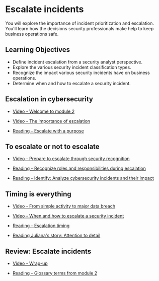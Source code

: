 # Escalate incidents

You will explore the importance of incident prioritization and escalation. You'll learn how the decisions security professionals make help to keep business operations safe.

## Learning Objectives

- Define incident escalation from a security analyst perspective.
- Explore the various security incident classification types.
- Recognize the impact various security incidents have on business operations.
- Determine when and how to escalate a security incident.

## Escalation in cybersecurity

- [Video - Welcome to module 2](https://www.coursera.org/learn/prepare-for-cybersecurity-jobs/lecture/Zd7v4/welcome-to-module-2)

- [Video - The importance of escalation](https://www.coursera.org/learn/prepare-for-cybersecurity-jobs/lecture/6ccFL/the-importance-of-escalation)

- [Reading - Escalate with a purpose](https://www.coursera.org/learn/prepare-for-cybersecurity-jobs/supplement/7bnMy/escalate-with-a-purpose)

## To escalate or not to escalate

- [Video - Prepare to escalate through security recognition](https://www.coursera.org/learn/prepare-for-cybersecurity-jobs/lecture/WxaW7/prepare-to-escalate-through-security-recognition)

- [Reading - Recognize roles and responsibilities during escalation](https://www.coursera.org/learn/prepare-for-cybersecurity-jobs/supplement/7Um19/recognize-roles-and-responsibilities-during-escalation)

- [Reading - Identify: Analyze cybersecurity incidents and their impact](https://d10o6em2qtnr4q.cloudfront.net/assets/5b78eb890d6f46748cc3f2d0d3a25bf1/tmp/S31P024-impact-of-security-incidents-en/index.html)

## Timing is everything

- [Video - From simple activity to major data breach](https://www.coursera.org/learn/prepare-for-cybersecurity-jobs/lecture/dyydP/from-simple-activity-to-major-data-breach)

- [Video - When and how to escalate a security incident](https://www.coursera.org/learn/prepare-for-cybersecurity-jobs/lecture/7ZceW/when-and-how-to-escalate-a-security-incident)

- [Reading - Escalation timing](https://www.coursera.org/learn/prepare-for-cybersecurity-jobs/supplement/wXLLV/escalation-timing)

- [Reading  Juliana's story: Attention to detail](https://www.coursera.org/learn/prepare-for-cybersecurity-jobs/supplement/Wqjc4/julianas-story-attention-to-detail)

## Review: Escalate incidents

- [Video - Wrap-up](https://www.coursera.org/learn/prepare-for-cybersecurity-jobs/lecture/FmeJa/wrap-up)

- [Reading - Glossary terms from module 2](https://www.coursera.org/learn/prepare-for-cybersecurity-jobs/supplement/XcdX8/glossary-terms-from-module-2)